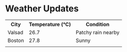 # Weather Updates

<!-- WEATHER-UPDATE-START -->
<table><tr><th>City</th><th>Temperature (°C)</th><th>Condition</th></tr><tr><td>Valsad</td><td>26.7</td><td>Patchy rain nearby</td></tr><tr><td>Boston</td><td>27.8</td><td>Sunny</td></tr><tr><td></td><td></td><td></td></tr></table>
<!-- WEATHER-UPDATE-END -->
